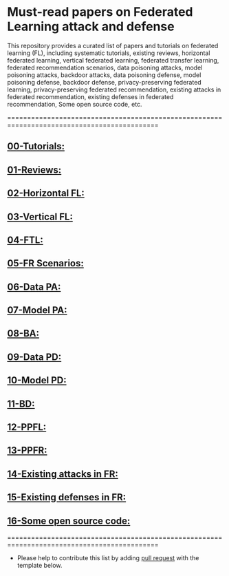 # Must-read papers on Federated Learning attack and defense  
This repository provides a curated list of papers and tutorials on federated learning (FL), including systematic tutorials, existing reviews, horizontal federated learning, vertical federated learning, federated transfer learning, federated recommendation scenarios, data poisoning attacks, model poisoning attacks, backdoor attacks, data poisoning defense, model poisoning defense, backdoor defense, privacy-preserving federated learning, privacy-preserving federated recommendation, existing attacks in federated recommendation, existing defenses in federated recommendation, Some open source code, etc.  

============================================================================================
## [00-Tutorials:](link-to-tutorials)
## [01-Reviews:](link-to-Reviews)
## [02-Horizontal FL:](link-to-Horizontal-FL)
## [03-Vertical FL:](link-to-Vertical-FL)
## [04-FTL:](link-to-FTL)
## [05-FR Scenarios:](link-to-FR-Scenarios)
## [06-Data PA:](link-to-Data-PA)
## [07-Model PA:](link-to-Model-PA)
## [08-BA:](link-to-BA)
## [09-Data PD:](link-to-Data-PD)
## [10-Model PD:](link-to-Model-PD)
## [11-BD:](link-to-BD)
## [12-PPFL:](link-to-PPFL)
## [13-PPFR:](link-to-PPFR)
## [14-Existing attacks in FR:](link-to-Existing-attacks-in-FR)
## [15-Existing defenses in FR:](link-to-Existing-defenses-in-FR)
## [16-Some open source code:](link-to-Some-open-source-code)

============================================================================================
* Please help to contribute this list by adding [pull request](link-to-pulls) with the template below.
